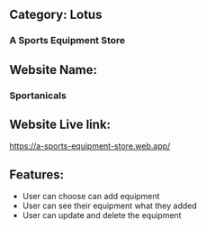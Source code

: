 
## Category: Lotus
### A Sports Equipment Store

## Website Name:
### Sportanicals

## Website Live link:
 <https://a-sports-equipment-store.web.app/>


 ## Features:
 - User can choose can add equipment
 - User can see their equipment what they added
 - User can update and delete the equipment
 
 
   
 

  
